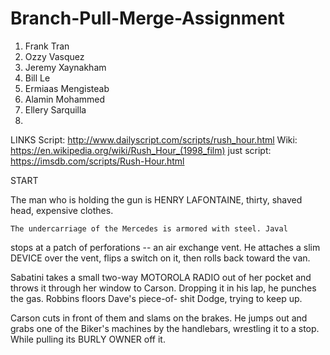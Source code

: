 # Branch-Pull-Merge-Assignment

1. Frank Tran
2. Ozzy Vasquez
3. Jeremy Xaynakham
4. Bill Le
5. Ermiaas Mengisteab
6. Alamin Mohammed
7. Ellery Sarquilla
8. 



LINKS 
Script: http://www.dailyscript.com/scripts/rush_hour.html
Wiki: https://en.wikipedia.org/wiki/Rush_Hour_(1998_film)
just script: https://imsdb.com/scripts/Rush-Hour.html


START

The man who is holding the gun is HENRY LAFONTAINE, thirty, shaved 
	head, expensive clothes.
	
	
	The undercarriage of the Mercedes is armored with steel. Javal
stops at a patch of perforations -- an air exchange vent. He
attaches a slim DEVICE over the vent, flips a switch on it,
then rolls back toward the van.


Sabatini takes a small two-way MOTOROLA RADIO out of her
pocket and throws it through her window to Carson. Dropping it
in his lap, he punches the gas. Robbins floors Dave's piece-of-
shit Dodge, trying to keep up.

Carson cuts in front of them and slams on the brakes. He jumps
out and grabs one of the Biker's machines by the handlebars,
wrestling it to a stop. While pulling its BURLY OWNER off it.



















